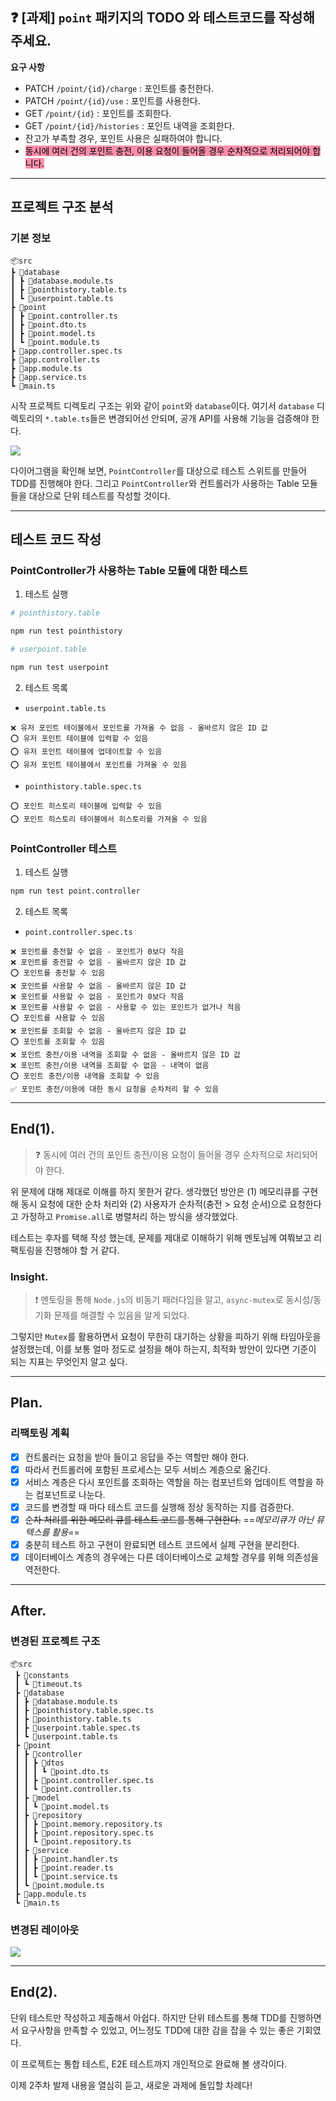 ## ❓ [과제] `point` 패키지의 TODO 와 테스트코드를 작성해주세요.

**요구 사항**

- PATCH `/point/{id}/charge` : 포인트를 충전한다.
- PATCH `/point/{id}/use` : 포인트를 사용한다.
- GET `/point/{id}` : 포인트를 조회한다.
- GET `/point/{id}/histories` : 포인트 내역을 조회한다.
- 잔고가 부족할 경우, 포인트 사용은 실패하여야 합니다.
- <mark style="background: #FF5582A6;">동시에 여러 건의 포인트 충전, 이용 요청이 들어올 경우 순차적으로 처리되어야 합니다.</mark>

---

## 프로젝트 구조 분석

### 기본 정보

```text
📦src
┣ 📂database
┃ ┣ 📜database.module.ts
┃ ┣ 📜pointhistory.table.ts
┃ ┗ 📜userpoint.table.ts
┣ 📂point
┃ ┣ 📜point.controller.ts
┃ ┣ 📜point.dto.ts
┃ ┣ 📜point.model.ts
┃ ┗ 📜point.module.ts
┣ 📜app.controller.spec.ts
┣ 📜app.controller.ts
┣ 📜app.module.ts
┣ 📜app.service.ts
┗ 📜main.ts
```

시작 프로젝트 디렉토리 구조는 위와 같이 `point`와 `database`이다.
여기서 `database` 디렉토리의 `*.table.ts`들은 변경되어선 안되며, 공개 API를 사용해 기능을 검증해야 한다.

![](https://i.imgur.com/AnSKQMk.png)

다이어그램을 확인해 보면, `PointController`를 대상으로 테스트 스위트를 만들어 TDD를 진행해야 한다.
그리고 `PointController`와 컨트롤러가 사용하는 Table 모듈들을 대상으로 단위 테스트를 작성할 것이다.

---

## 테스트 코드 작성

### PointController가 사용하는 Table 모듈에 대한 테스트

1. 테스트 실행

```bash
# pointhistory.table

npm run test pointhistory

# userpoint.table

npm run test userpoint
```

2. 테스트 목록

- `userpoint.table.ts`

```
❌ 유저 포인트 테이블에서 포인트를 가져올 수 없음 - 올바르지 않은 ID 값
⭕️ 유저 포인트 테이블에 입력할 수 있음
⭕️ 유저 포인트 테이블에 업데이트할 수 있음
⭕️ 유저 포인트 테이블에서 포인트를 가져올 수 있음
```

- `pointhistory.table.spec.ts`

```
⭕️ 포인트 히스토리 테이블에 입력할 수 있음
⭕️ 포인트 히스토리 테이블에서 히스토리를 가져올 수 있음
```

### PointController 테스트

1. 테스트 실행

```bash
npm run test point.controller
```

2. 테스트 목록

- `point.controller.spec.ts`

```
❌ 포인트를 충전할 수 없음 - 포인트가 0보다 작음
❌ 포인트를 충전할 수 없음 - 올바르지 않은 ID 값
⭕️ 포인트를 충전할 수 있음
❌ 포인트를 사용할 수 없음 - 올바르지 않은 ID 값
❌ 포인트를 사용할 수 없음 - 포인트가 0보다 작음
❌ 포인트를 사용할 수 없음 - 사용할 수 있는 포인트가 없거나 적음
⭕️ 포인트를 사용할 수 있음
❌ 포인트를 조회할 수 없음 - 올바르지 않은 ID 값
⭕️ 포인트를 조회할 수 있음
❌ 포인트 충전/이용 내역을 조회할 수 없음 - 올바르지 않은 ID 값
❌ 포인트 충전/이용 내역을 조회할 수 없음 - 내역이 없음
⭕️ 포인트 충전/이용 내역을 조회할 수 있음
✅ 포인트 충전/이용에 대한 동시 요청을 순차처리 할 수 있음
```

---

## End(1).

> ❓ 동시에 여러 건의 포인트 충전/이용 요청이 들어올 경우 순차적으로 처리되어야 한다.

위 문제에 대해 제대로 이해를 하지 못한거 같다. 생각했던 방안은 (1) 메모리큐를 구현해 동시 요청에 대한 순차 처리와 (2) 사용자가 순차적(충전 > 요청 순서)으로 요청한다고 가정하고 `Promise.all`로 병렬처리 하는 방식을 생각했었다.

테스트는 후자를 택해 작성 했는데, 문제를 제대로 이해하기 위해 멘토님께 여쭤보고 리팩토링을 진행해야 할 거 같다.

### Insight.

> ❗️ 멘토링을 통해 `Node.js`의 비동기 패러다임을 알고, `async-mutex`로 동시성/동기화 문제를 해결할 수 있음을 알게 되었다.

그렇지만 `Mutex`를 활용하면서 요청이 무한히 대기하는 상황을 피하기 위해 타임아웃을 설정했는데, 이를 보통 얼마 정도로 설정을 해야 하는지, 최적화 방안이 있다면 기준이 되는 지표는 무엇인지 알고 싶다.

---

## Plan.

### 리팩토링 계획

- [x] 컨트롤러는 요청을 받아 들이고 응답을 주는 역할만 해야 한다.
- [x] 따라서 컨트롤러에 포함된 프로세스는 모두 서비스 계층으로 옮긴다.
- [x] 서비스 계층은 다시 포인트를 조회하는 역할을 하는 컴포넌트와 업데이트 역할을 하는 컴포넌트로 나눈다.
- [x] 코드를 변경할 때 마다 테스트 코드를 실행해 정상 동작하는 지를 검증한다.
- [x] ~~순차 처리를 위한 메모리 큐를 테스트 코드를 통해 구현한다.~~ ==_메모리큐가 아닌 뮤텍스를 활용_==
- [x] 충분히 테스트 하고 구현이 완료되면 테스트 코드에서 실제 구현을 분리한다.
- [x] 데이터베이스 계층의 경우에는 다른 데이터베이스로 교체할 경우를 위해 의존성을 역전한다.

---

## After.

### 변경된 프로젝트 구조

```
📦src
 ┣ 📂constants
 ┃ ┗ 📜timeout.ts
 ┣ 📂database
 ┃ ┣ 📜database.module.ts
 ┃ ┣ 📜pointhistory.table.spec.ts
 ┃ ┣ 📜pointhistory.table.ts
 ┃ ┣ 📜userpoint.table.spec.ts
 ┃ ┗ 📜userpoint.table.ts
 ┣ 📂point
 ┃ ┣ 📂controller
 ┃ ┃ ┣ 📂dtos
 ┃ ┃ ┃ ┗ 📜point.dto.ts
 ┃ ┃ ┣ 📜point.controller.spec.ts
 ┃ ┃ ┗ 📜point.controller.ts
 ┃ ┣ 📂model
 ┃ ┃ ┗ 📜point.model.ts
 ┃ ┣ 📂repository
 ┃ ┃ ┣ 📜point.memory.repository.ts
 ┃ ┃ ┣ 📜point.repository.spec.ts
 ┃ ┃ ┗ 📜point.repository.ts
 ┃ ┣ 📂service
 ┃ ┃ ┣ 📜point.handler.ts
 ┃ ┃ ┣ 📜point.reader.ts
 ┃ ┃ ┗ 📜point.service.ts
 ┃ ┗ 📜point.module.ts
 ┣ 📜app.module.ts
 ┗ 📜main.ts
```

### 변경된 레이아웃

![](https://i.imgur.com/sqofoBv.png)

---

## End(2).

단위 테스트만 작성하고 제출해서 아쉽다. 하지만 단위 테스트를 통해 TDD를 진행하면서 요구사항을 만족할 수 있었고, 어느정도 TDD에 대한 감을 잡을 수 있는 좋은 기회였다.

이 프로젝트는 통합 테스트, E2E 테스트까지 개인적으로 완료해 볼 생각이다.

이제 2주차 발제 내용을 열심히 듣고, 새로운 과제에 돌입할 차례다!
